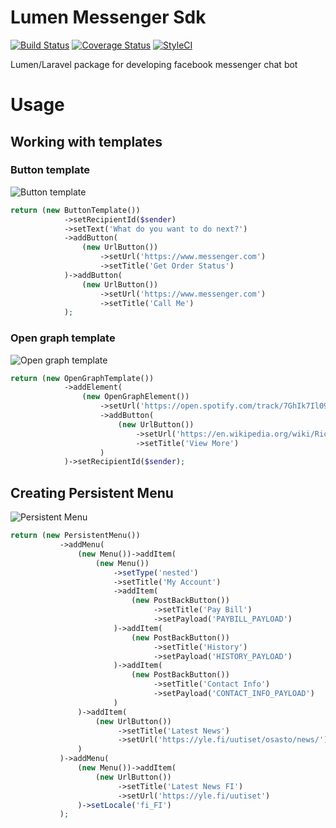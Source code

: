 # Lumen Messenger Sdk

[![Build Status](https://travis-ci.org/hungneox/lumen-messenger-sdk.svg?branch=master)](https://travis-ci.org/hungneox/lumen-messenger-sdk)
[![Coverage Status](https://coveralls.io/repos/github/hungneox/lumen-messenger-sdk/badge.svg?branch=master)](https://coveralls.io/github/hungneox/lumen-messenger-sdk?branch=master)
[![StyleCI](https://styleci.io/repos/114259544/shield?style=flat)](https://styleci.io/repos/114259544)

Lumen/Laravel package for developing facebook messenger chat bot

# Usage

## Working with templates

### Button template

![Button template](https://scontent.fhel1-1.fna.fbcdn.net/v/t39.2365-6/23204276_131607050888932_1057585862134464512_n.png?oh=ec127f3527146478fe2039b37aaf44f7&oe=5ACADA0A)

```php
return (new ButtonTemplate())
            ->setRecipientId($sender)
            ->setText('What do you want to do next?')
            ->addButton(
                (new UrlButton())
                    ->setUrl('https://www.messenger.com')
                    ->setTitle('Get Order Status')
            )->addButton(
                (new UrlButton())
                    ->setUrl('https://www.messenger.com')
                    ->setTitle('Call Me')
            );
```

### Open graph template

![Open graph template](https://scontent-arn2-1.xx.fbcdn.net/v/t39.2365-6/23423203_163011880970306_7772330384011821056_n.png?oh=07b61b7ebf876cccf501cb57c066a9c4&oe=5ACEC2FE)
```php
return (new OpenGraphTemplate())
            ->addElement(
                (new OpenGraphElement())
                    ->setUrl('https://open.spotify.com/track/7GhIk7Il098yCjg4BQjzvb')
                    ->addButton(
                        (new UrlButton())
                            ->setUrl('https://en.wikipedia.org/wiki/Rickrolling')
                            ->setTitle('View More')
                    )
            )->setRecipientId($sender);

```

## Creating Persistent Menu

![Persistent Menu](https://scontent.fhel1-1.fna.fbcdn.net/v/t39.2365-6/16686128_804279846389859_443648268883197952_n.png?oh=9f7df133cc9b64ce6411aa727c847495&oe=5AC251D6)
```php
return (new PersistentMenu())
           ->addMenu(
               (new Menu())->addItem(
                   (new Menu())
                       ->setType('nested')
                       ->setTitle('My Account')
                       ->addItem(
                           (new PostBackButton())
                                ->setTitle('Pay Bill')
                                ->setPayload('PAYBILL_PAYLOAD')
                       )->addItem(
                           (new PostBackButton())
                                ->setTitle('History')
                                ->setPayload('HISTORY_PAYLOAD')
                       )->addItem(
                           (new PostBackButton())
                                ->setTitle('Contact Info')
                                ->setPayload('CONTACT_INFO_PAYLOAD')
                       )
               )->addItem(
                   (new UrlButton())
                        ->setTitle('Latest News')
                        ->setUrl('https://yle.fi/uutiset/osasto/news/')
               )
           )->addMenu(
               (new Menu())->addItem(
                   (new UrlButton())
                        ->setTitle('Latest News FI')
                        ->setUrl('https://yle.fi/uutiset')
               )->setLocale('fi_FI')
           );

```
